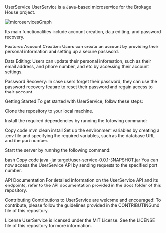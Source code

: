 UserService
UserService is a Java-based microservice for the Brokage House project.

![microservicesGraph](https://user-images.githubusercontent.com/77538971/221441130-b00c1952-1efd-43c7-baed-8b951e79b720.jpg)

Its main functionalities include account creation, data editing, and password recovery.

Features
Account Creation: Users can create an account by providing their personal information and setting up a secure password.

Data Editing: Users can update their personal information, such as their email address, and phone number, and etc by accessing their account settings.

Password Recovery: In case users forget their password, they can use the password recovery feature to reset their password and regain access to their account.

Getting Started
To get started with UserService, follow these steps:

Clone the repository to your local machine.

Install the required dependencies by running the following command:

Copy code
mvn clean install
Set up the environment variables by creating a .env file and specifying the required variables, such as the database URL and the port number.

Start the server by running the following command:

bash
Copy code
java -jar target/user-service-0.0.1-SNAPSHOT.jar
You can now access the UserService API by sending requests to the specified port number.

API Documentation
For detailed information on the UserService API and its endpoints, refer to the API documentation provided in the docs folder of this repository.

Contributing
Contributions to UserService are welcome and encouraged! To contribute, please follow the guidelines provided in the CONTRIBUTING.md file of this repository.

License
UserService is licensed under the MIT License. See the LICENSE file of this repository for more information.
